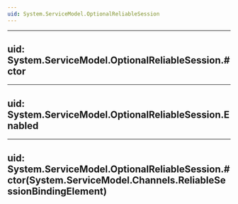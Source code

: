 ```yaml
---
uid: System.ServiceModel.OptionalReliableSession
---
```


---
uid: System.ServiceModel.OptionalReliableSession.#ctor
---

---
uid: System.ServiceModel.OptionalReliableSession.Enabled
---

---
uid: System.ServiceModel.OptionalReliableSession.#ctor(System.ServiceModel.Channels.ReliableSessionBindingElement)
---
